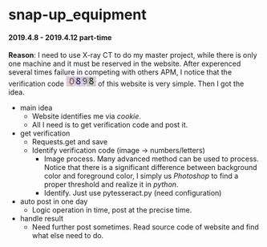 # snap-up_equipment
#### 2019.4.8 - 2019.4.12 part-time  
**Reason**: I need to use X-ray CT to do my master project, while there is only one machine and it must be reserved in the website. After experenced several times failure in competing with others APM, I notice that the verification code ![](https://github.com/lbhsgithub/snap-up_equipment/blob/master/code.jpeg) of this website is very simple. Then I got the idea.
- main idea
    - Website identifies me via *cookie*.
    - All I need is to get verification code and post it.
- get verification
    - Requests.get and save
    - Identify verification code (image → numbers/letters)
        - Image process. Many advanced method can be used to process. Notice that there is a significant difference between
        background color and foreground color, I simply us *Photoshop* to find a proper threshold and realize it in *python*.
        - Identify. Just use pytesseract.py (need configuration)
- auto post in one day
    - Logic operation in time, post at the precise time.
- handle result
    - Need further post sometimes. Read source code of website and find what else need to do.
